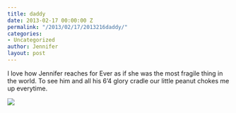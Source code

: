 ```yaml
---
title: daddy
date: 2013-02-17 00:00:00 Z
permalink: "/2013/02/17/2013216daddy/"
categories:
- Uncategorized
author: Jennifer
layout: post
---
```


I love how Jennifer reaches for Ever as if she was the most fragile thing in the world. To see him and all his 6&#8217;4 glory cradle our little peanut chokes me up everytime.<br style="color: rgb(0, 0, 0); font-family: Helvetica; font-size: medium; letter-spacing: normal; line-height: normal; " />

![](/teamelam/assets/images/daddy/iphone-%28null%29-0.jpg)
